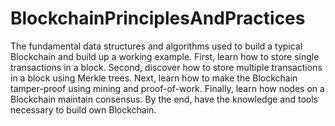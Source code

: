 # BlockchainPrinciplesAndPractices
The fundamental data structures and algorithms used to build a typical Blockchain and build up a working example. First, learn how to store single transactions in a block. Second, discover how to store multiple transactions in a block using Merkle trees. Next, learn how to make the Blockchain tamper-proof using mining and proof-of-work. Finally, learn how nodes on a Blockchain maintain consensus. By the end, have the knowledge and tools necessary to build own Blockchain.
